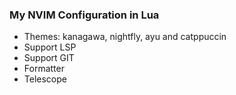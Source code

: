 ### My NVIM Configuration in Lua

- Themes: kanagawa, nightfly, ayu and catppuccin
- Support LSP
- Support GIT
- Formatter 
- Telescope
